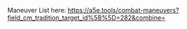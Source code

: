 Maneuver List here: https://a5e.tools/combat-maneuvers?field_cm_tradition_target_id%5B%5D=282&combine=